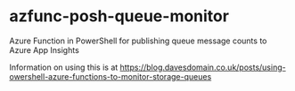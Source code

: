 # azfunc-posh-queue-monitor
Azure Function in PowerShell for publishing queue message counts to Azure App Insights

Information on using this is at https://blog.davesdomain.co.uk/posts/using-owershell-azure-functions-to-monitor-storage-queues

